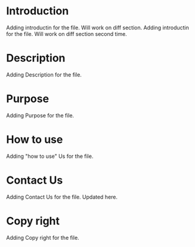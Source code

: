 # Introduction
Adding introductin for the file. Will work on diff section.
Adding introductin for the file. Will work on diff section second time.


# Description
Adding Description for the file.

# Purpose
Adding Purpose for the file.

# How to use
Adding "how to use" Us for the file.

# Contact Us
Adding Contact Us for the file. Updated here.

# Copy right
Adding Copy right for the file. 